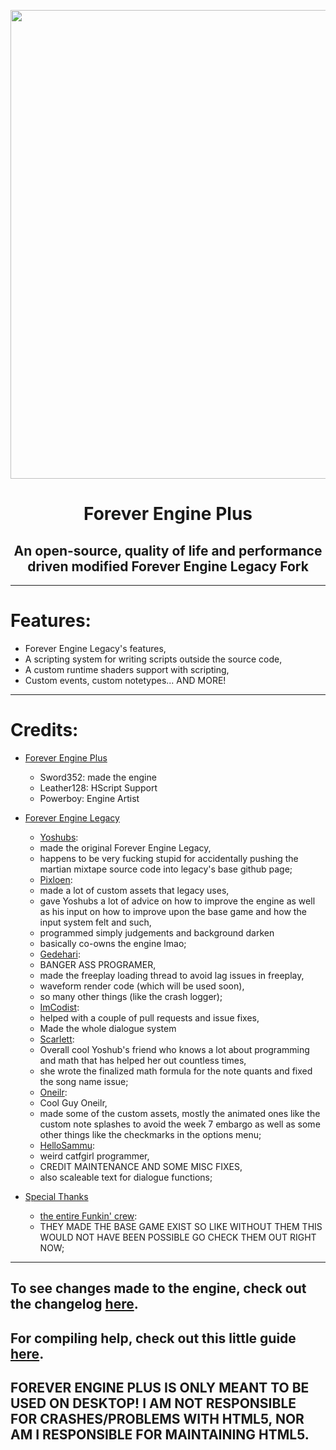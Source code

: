 <p align="center">
  <img src="https://cdn.discordapp.com/attachments/1035465417088565278/1078928407456391188/Untitled-5.png" width="750"/></a>
  <h1 align="center">Forever Engine Plus</h1>
  <h2 align="center">An open-source, quality of life and performance driven modified Forever Engine Legacy Fork</h2>
</p>

----------------------------------------------
# Features:
* Forever Engine Legacy's features,
* A scripting system for writing scripts outside the source code,
* A custom runtime shaders support with scripting,
* Custom events, custom notetypes... AND MORE!

----------------------------------------------
# Credits:
* [Forever Engine Plus](https://github.com/Sword352/Forever-Engine-Plus)
   * Sword352: made the engine
   * Leather128: HScript Support
   * Powerboy: Engine Artist

* [Forever Engine Legacy](https://github.com/BeastlyGabi/Forever-Engine-Archive/tree/legacy)
    * [Yoshubs](https://github.com/Yoshubs):
    * made the original Forever Engine Legacy,
    * happens to be very fucking stupid for accidentally pushing the martian mixtape source code into legacy's base github page;
    * [Pixloen](https://github.com/PixlJacket):
    * made a lot of custom assets that legacy uses,
    * gave Yoshubs a lot of advice on how to improve the engine as well as his input on how to improve upon the base game and how the input system felt and such,
    * programmed simply judgements and background darken
    * basically co-owns the engine lmao;
    * [Gedehari](https://github.com/gedehari):
    * BANGER ASS PROGRAMER,
    * made the freeplay loading thread to avoid lag issues in freeplay,
    * waveform render code (which will be used soon),
    * so many other things (like the crash logger);
    * [ImCodist](https://github.com/ImCodist):
    * helped with a couple of pull requests and issue fixes,
    * Made the whole dialogue system
    * [Scarlett](https://github.com/SomeKitten):
    * Overall cool Yoshub's friend who knows a lot about programming and math that has helped her out countless times,
    * she wrote the finalized math formula for the note quants and fixed the song name issue;
    * [Oneilr](https://oneilr.newgrounds.com/):
    * Cool Guy Oneilr,
    * made some of the custom assets, mostly the animated ones like the custom note splashes to avoid the week 7 embargo as well as some other things like the checkmarks in the options menu;
    * [HelloSammu](https://github.com/hellosammu):
    * weird catfgirl programmer,
    * CREDIT MAINTENANCE AND SOME MISC FIXES,
    * also scaleable text for dialogue functions;

* [Special Thanks]()
    * [the entire Funkin' crew](https://github.com/FunkinCrew):
    * THEY MADE THE BASE GAME EXIST SO LIKE WITHOUT THEM THIS WOULD NOT HAVE BEEN POSSIBLE GO CHECK THEM OUT RIGHT NOW;

----------------------------------------------
## To see changes made to the engine, check out the changelog [here](/CHANGELOG.md).
## For compiling help, check out this little guide [here](/docs/COMPILE-HELP.md).
## **FOREVER ENGINE PLUS IS ONLY MEANT TO BE USED ON DESKTOP! I AM NOT RESPONSIBLE FOR CRASHES/PROBLEMS WITH HTML5, NOR AM I RESPONSIBLE FOR MAINTAINING HTML5.**
